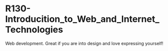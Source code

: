 # R130-Introducition_to_Web_and_Internet_Technologies

Web development. Great if you are into design and love expressing yourself!
